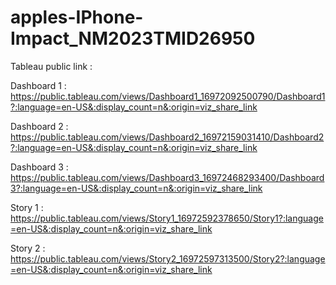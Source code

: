 # apples-IPhone-Impact_NM2023TMID26950

Tableau public link :

Dashboard 1 : https://public.tableau.com/views/Dashboard1_16972092500790/Dashboard1?:language=en-US&:display_count=n&:origin=viz_share_link   

Dashboard 2 :  https://public.tableau.com/views/Dashboard2_16972159031410/Dashboard2?:language=en-US&:display_count=n&:origin=viz_share_link 							

Dashboard 3 :  https://public.tableau.com/views/Dashboard3_16972468293400/Dashboard3?:language=en-US&:display_count=n&:origin=viz_share_link

Story 1 :  https://public.tableau.com/views/Story1_16972592378650/Story1?:language=en-US&:display_count=n&:origin=viz_share_link  

Story 2 : https://public.tableau.com/views/Story2_16972597313500/Story2?:language=en-US&:display_count=n&:origin=viz_share_link   
